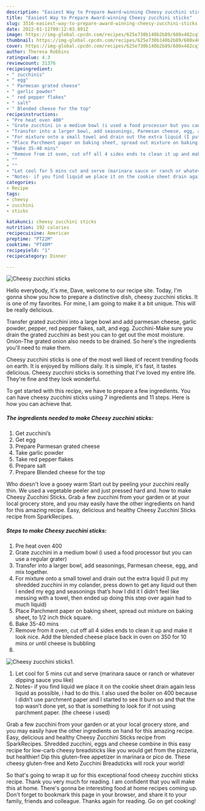 ```yaml
---
description: "Easiest Way to Prepare Award-winning Cheesy zucchini sticks"
title: "Easiest Way to Prepare Award-winning Cheesy zucchini sticks"
slug: 3516-easiest-way-to-prepare-award-winning-cheesy-zucchini-sticks
date: 2022-01-11T09:12:03.891Z
image: https://img-global.cpcdn.com/recipes/625e730b140b2b89/680x482cq70/cheesy-zucchini-sticks-recipe-main-photo.jpg
thumbnail: https://img-global.cpcdn.com/recipes/625e730b140b2b89/680x482cq70/cheesy-zucchini-sticks-recipe-main-photo.jpg
cover: https://img-global.cpcdn.com/recipes/625e730b140b2b89/680x482cq70/cheesy-zucchini-sticks-recipe-main-photo.jpg
author: Theresa Robbins
ratingvalue: 4.3
reviewcount: 31376
recipeingredient:
- " zucchinis"
- " egg"
- " Parmesan grated cheese"
- " garlic powder"
- " red pepper flakes"
- " salt"
- " Blended cheese for the top"
recipeinstructions:
- "Pre heat oven 400"
- "Grate zucchini in a medium bowl (i used a food processor but you can use a regular grater)"
- "Transfer into a larger bowl, add seasonings, Parmesan cheese, egg, and mix together."
- "For mixture onto a small towel and drain out the extra liquid (I put my shredded zucchini in my colander, press down to get any liquid out then I ended my egg and seasonings that’s how I did it I didn’t feel like messing with a towel, then ended up doing this step over again had to much liquid)"
- "Place Parchment paper on baking sheet, spread out mixture on baking sheet, to 1/2 inch thick square."
- "Bake 35-40 mins"
- "Remove from it oven, cut off all 4 sides ends to clean it up and make it look nice. Add the blended cheese place back in oven on 350 for 10 mins or until cheese is bubbling"
- ""
- ""
- "Let cool for 5 mins cut and serve (marinara sauce or ranch or whatever dipping sauce you like)"
- "Notes- if you find liquid we place it on the cookie sheet drain again less liquid as possible, i had to do this. I also used the boiler on 400 because I didn’t use parchment paper and I started to see it burn so and that the top wasn’t done yet, so that is something to look for if not using parchment paper. (the cheese i used)"
categories:
- Recipe
tags:
- cheesy
- zucchini
- sticks

katakunci: cheesy zucchini sticks 
nutrition: 192 calories
recipecuisine: American
preptime: "PT22M"
cooktime: "PT40M"
recipeyield: "1"
recipecategory: Dinner

---
```



![Cheesy zucchini sticks](https://img-global.cpcdn.com/recipes/625e730b140b2b89/680x482cq70/cheesy-zucchini-sticks-recipe-main-photo.jpg)

Hello everybody, it's me, Dave, welcome to our recipe site. Today, I'm gonna show you how to prepare a distinctive dish, cheesy zucchini sticks. It is one of my favorites. For mine, I am going to make it a bit unique. This will be really delicious.

Transfer grated zucchini into a large bowl and add parmesan cheese, garlic powder, pepper, red pepper flakes, salt, and egg. Zucchini-Make sure you drain the grated zucchini as best you can to get out the most moisture. Onion-The grated onion also needs to be drained. So here&#39;s the ingredients you&#39;ll need to make them.

Cheesy zucchini sticks is one of the most well liked of recent trending foods on earth. It is enjoyed by millions daily. It is simple, it's fast, it tastes delicious. Cheesy zucchini sticks is something that I've loved my entire life. They're fine and they look wonderful.


To get started with this recipe, we have to prepare a few ingredients. You can have cheesy zucchini sticks using 7 ingredients and 11 steps. Here is how you can achieve that.

<!--inarticleads1-->

##### The ingredients needed to make Cheesy zucchini sticks:

1. Get  zucchini’s
1. Get  egg
1. Prepare  Parmesan grated cheese
1. Take  garlic powder
1. Take  red pepper flakes
1. Prepare  salt
1. Prepare  Blended cheese for the top


Who doesn&#39;t love a gooey warm Start out by peeling your zucchini really thin. We used a vegetable peeler and just pressed hard and. how to make Cheesy Zucchini Sticks. Grab a few zucchini from your garden or at your local grocery store, and you may easily have the other ingredients on hand for this amazing recipe. Easy, delicious and healthy Cheesy Zucchini Sticks recipe from SparkRecipes. 

<!--inarticleads2-->

##### Steps to make Cheesy zucchini sticks:

1. Pre heat oven 400
1. Grate zucchini in a medium bowl (i used a food processor but you can use a regular grater)
1. Transfer into a larger bowl, add seasonings, Parmesan cheese, egg, and mix together.
1. For mixture onto a small towel and drain out the extra liquid (I put my shredded zucchini in my colander, press down to get any liquid out then I ended my egg and seasonings that’s how I did it I didn’t feel like messing with a towel, then ended up doing this step over again had to much liquid)
1. Place Parchment paper on baking sheet, spread out mixture on baking sheet, to 1/2 inch thick square.
1. Bake 35-40 mins
1. Remove from it oven, cut off all 4 sides ends to clean it up and make it look nice. Add the blended cheese place back in oven on 350 for 10 mins or until cheese is bubbling
1. 
<img src="//assets-global.cpcdn.com/assets/icons/button_play-2c75c40dde080a61004c1f40b05d8f140eaff45d7e9e6481dc71c63d2e7c4909.png" alt="Cheesy zucchini sticks">1. 
1. Let cool for 5 mins cut and serve (marinara sauce or ranch or whatever dipping sauce you like)
1. Notes- if you find liquid we place it on the cookie sheet drain again less liquid as possible, i had to do this. I also used the boiler on 400 because I didn’t use parchment paper and I started to see it burn so and that the top wasn’t done yet, so that is something to look for if not using parchment paper. (the cheese i used)


Grab a few zucchini from your garden or at your local grocery store, and you may easily have the other ingredients on hand for this amazing recipe. Easy, delicious and healthy Cheesy Zucchini Sticks recipe from SparkRecipes. Shredded zucchini, eggs and cheese combine in this easy recipe for low-carb cheesy breadsticks like you would get from the pizzeria, but healthier! Dip this gluten-free appetizer in marinara or pico de. These cheesy gluten-free and Keto Zucchini Breadsticks will rock your world! 

So that's going to wrap it up for this exceptional food cheesy zucchini sticks recipe. Thank you very much for reading. I am confident that you will make this at home. There's gonna be interesting food at home recipes coming up. Don't forget to bookmark this page in your browser, and share it to your family, friends and colleague. Thanks again for reading. Go on get cooking!
